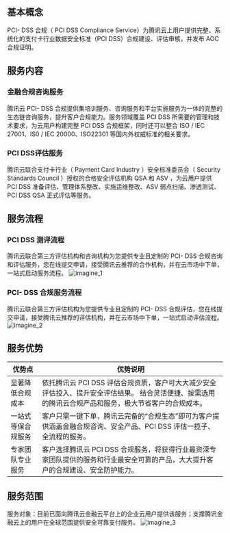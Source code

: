 ## 基本概念
PCI- DSS 合规（ PCI DSS Compliance Service）为腾讯云上用户提供完整、系统化的支付卡行业数据安全标准（PCI DSS）合规建设、评估审核，并发布 AOC 合规证明。

## 服务内容
### 金融合规咨询服务
腾讯云 PCI- DSS 合规提供集培训服务、咨询服务和平台实施服务为一体的完整的生态链咨询服务，提升客户合规能力。服务领域覆盖 PCI DSS 所需要的管理和技术要求，为云用户构建完整 PCI DSS 合规框架，同时还可以整合 ISO / IEC 27001、IS0 / IEC 20000、ISO22301 等国内外权威标准的相关要求。

### PCI DSS评估服务
腾讯云联合支付卡行业（ Payment Card Industry ）安全标准委员会（ Security Standards Council ）授权的合格安全评估机构 QSA 和 ASV ，为云用户提供 PCI DSS 准备评估、管理体系整改、实施运维整改、ASV 弱点扫描、渗透测试、PCI DSS QSA 正式评估等服务。

## 服务流程
### PCI DSS 测评流程
腾讯云联合第三方评估机构和咨询机构为您提供专业且定制的 PCI- DSS 合规咨询和评估服务，您在线提交申请，接受腾讯云推荐的合作机构，并在云市场中下单，一站式启动服务流程。
![imagine_1](https://mc.qcloudimg.com/static/img/96d5866727fda799cca47963d2dee6e8/image.png)
### PCI- DSS 合规服务流程
腾讯云联合第三方评估机构为您提供专业且定制的 PCI- DSS 合规评估，您在线提交申请，接受腾讯云推荐的评估机构，并在云市场中下单，一站式启动评估流程。
![imagine_2](https://mc.qcloudimg.com/static/img/043b8761d683aa5532568c5e03bdbf89/image.png)

## 服务优势

| 优势点 | 优势说明 |
|---------|---------|
| 显著降低合规成本 | 依托腾讯云 PCI DSS 评估合规资质，客户可大大减少安全评估投入、提升安全评估结果。 结合灵活便捷、按需选用的腾讯云合规产品和服务，极大节省客户的合规成本。 | 
| 一站式等保合规服务 | 客户只需一键下单，腾讯云完备的“合规生态”即可为客户提供涵盖金融合规咨询、安全产品、PCI DSS 评估一揽子、全流程的服务。 | 
| 专家团队专业服务 | 客户选择腾讯云 PCI DSS 合规服务，将获得行业最资深专家团队提供的服务和行业最安全可靠的产品，大大提升客户的合规建设、安全防护能力。 | 


## 服务范围
服务对象：目前已面向腾讯云金融云平台上的企业云用户提供该服务；支撑腾讯金融云上的用户在全球范围提供安全可靠支付服务。
![imagine_3](https://mc.qcloudimg.com/static/img/ebe8fcb9b830570638706a5fa2dc17de/image.png)